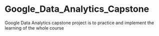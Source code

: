 # Google_Data_Analytics_Capstone
Google Data Analytics capstone project is to practice and implement the learning of the whole course 
